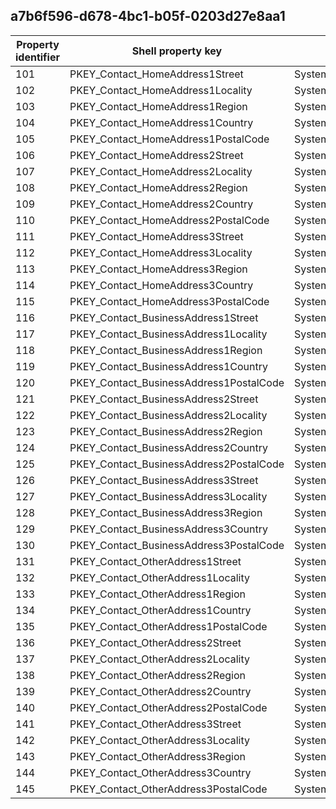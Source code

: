 ## a7b6f596-d678-4bc1-b05f-0203d27e8aa1

Property identifier | Shell property key | Shell name | Alias
--- | --- | --- | ---
101 | PKEY_Contact_HomeAddress1Street | System.Contact.HomeAddress1Street | 
102 | PKEY_Contact_HomeAddress1Locality | System.Contact.HomeAddress1Locality | 
103 | PKEY_Contact_HomeAddress1Region | System.Contact.HomeAddress1Region | 
104 | PKEY_Contact_HomeAddress1Country | System.Contact.HomeAddress1Country | 
105 | PKEY_Contact_HomeAddress1PostalCode | System.Contact.HomeAddress1PostalCode | 
106 | PKEY_Contact_HomeAddress2Street | System.Contact.HomeAddress2Street | 
107 | PKEY_Contact_HomeAddress2Locality | System.Contact.HomeAddress2Locality | 
108 | PKEY_Contact_HomeAddress2Region | System.Contact.HomeAddress2Region | 
109 | PKEY_Contact_HomeAddress2Country | System.Contact.HomeAddress2Country | 
110 | PKEY_Contact_HomeAddress2PostalCode | System.Contact.HomeAddress2PostalCode | 
111 | PKEY_Contact_HomeAddress3Street | System.Contact.HomeAddress3Street | 
112 | PKEY_Contact_HomeAddress3Locality | System.Contact.HomeAddress3Locality | 
113 | PKEY_Contact_HomeAddress3Region | System.Contact.HomeAddress3Region | 
114 | PKEY_Contact_HomeAddress3Country | System.Contact.HomeAddress3Country | 
115 | PKEY_Contact_HomeAddress3PostalCode | System.Contact.HomeAddress3PostalCode | 
116 | PKEY_Contact_BusinessAddress1Street | System.Contact.BusinessAddress1Street | 
117 | PKEY_Contact_BusinessAddress1Locality | System.Contact.BusinessAddress1Locality | 
118 | PKEY_Contact_BusinessAddress1Region | System.Contact.BusinessAddress1Region | 
119 | PKEY_Contact_BusinessAddress1Country | System.Contact.BusinessAddress1Country | 
120 | PKEY_Contact_BusinessAddress1PostalCode | System.Contact.BusinessAddress1PostalCode | 
121 | PKEY_Contact_BusinessAddress2Street | System.Contact.BusinessAddress2Street | 
122 | PKEY_Contact_BusinessAddress2Locality | System.Contact.BusinessAddress2Locality | 
123 | PKEY_Contact_BusinessAddress2Region | System.Contact.BusinessAddress2Region | 
124 | PKEY_Contact_BusinessAddress2Country | System.Contact.BusinessAddress2Country | 
125 | PKEY_Contact_BusinessAddress2PostalCode | System.Contact.BusinessAddress2PostalCode | 
126 | PKEY_Contact_BusinessAddress3Street | System.Contact.BusinessAddress3Street | 
127 | PKEY_Contact_BusinessAddress3Locality | System.Contact.BusinessAddress3Locality | 
128 | PKEY_Contact_BusinessAddress3Region | System.Contact.BusinessAddress3Region | 
129 | PKEY_Contact_BusinessAddress3Country | System.Contact.BusinessAddress3Country | 
130 | PKEY_Contact_BusinessAddress3PostalCode | System.Contact.BusinessAddress3PostalCode | 
131 | PKEY_Contact_OtherAddress1Street | System.Contact.OtherAddress1Street | 
132 | PKEY_Contact_OtherAddress1Locality | System.Contact.OtherAddress1Locality | 
133 | PKEY_Contact_OtherAddress1Region | System.Contact.OtherAddress1Region | 
134 | PKEY_Contact_OtherAddress1Country | System.Contact.OtherAddress1Country | 
135 | PKEY_Contact_OtherAddress1PostalCode | System.Contact.OtherAddress1PostalCode | 
136 | PKEY_Contact_OtherAddress2Street | System.Contact.OtherAddress2Street | 
137 | PKEY_Contact_OtherAddress2Locality | System.Contact.OtherAddress2Locality | 
138 | PKEY_Contact_OtherAddress2Region | System.Contact.OtherAddress2Region | 
139 | PKEY_Contact_OtherAddress2Country | System.Contact.OtherAddress2Country | 
140 | PKEY_Contact_OtherAddress2PostalCode | System.Contact.OtherAddress2PostalCode | 
141 | PKEY_Contact_OtherAddress3Street | System.Contact.OtherAddress3Street | 
142 | PKEY_Contact_OtherAddress3Locality | System.Contact.OtherAddress3Locality | 
143 | PKEY_Contact_OtherAddress3Region | System.Contact.OtherAddress3Region | 
144 | PKEY_Contact_OtherAddress3Country | System.Contact.OtherAddress3Country | 
145 | PKEY_Contact_OtherAddress3PostalCode | System.Contact.OtherAddress3PostalCode | 

